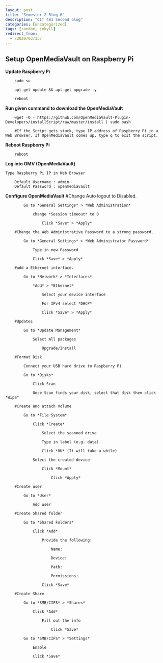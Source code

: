 ```yaml
---
layout: post
title: "Semester-2-Blog-6"
description: "CIT 481 Second blog"
categories: [uncategorized]
tags: [random, jekyll]
redirect_from:
  - /2020/03/13/
---
```


## Setup OpenMediaVault on Raspberry Pi


  __Update Raspberry Pi__

        sudo su

        apt-get update && apt-get upgrade -y

        reboot

  __Run given command to download the OpenMediaVault__

        wget -O - https://github.com/OpenMediaVault-Plugin-Developers/installScript/raw/master/install | sudo bash

        #If the Script gets stuck, type IP address of Raspberry Pi in a Web Browser. If OpenMediaVault comes up, type q to exit the script.

  __Reboot Raspberry Pi__

        reboot

  __Log into OMV (OpenMediaVault)__

    Type Raspberry Pi IP in Web Browser

        Default Username : admin
        Default Password : openmediavault

  __Configure OpenMediaVault__
        #Change Auto logout to Disabled.

            Go to *General Settings* > *Web Administration*
            
                change *Session timeout* to 0

                    Click *Save* > *Apply*
    
        #Change the Web Administrative Password to a strong password.

            Go to *General Settings* > *Web Administrator Password*

                Type in new Password

                Click *Save* > *Apply*

        #add a Ethernet interface.

            Go to *Network* > *Interfaces*

                *Add* > *Ethernet* 

                    Select your device interface

                    For IPv4 select *DHCP*

                    Click *Save* > *Apply*

        #Updates

            Go to *Update Management*

                Select All packages 

                    Upgrade/Install

        #Format Disk

            Connect your USB hard drive to Raspberry Pi

            Go to *Disks*

                Click Scan

                Once Scan finds your disk, select that disk then click *Wipe*

        #Create and attach Volume

            Go to *File System*

                Click *Create*

                    Select the scanned drive
                    
                    Type in label (e.g. data)

                    Click *OK* (It will take a while)

                Select the created device

                    Click *Mount*

                        Click *Apply*

        #Create user

            Go to *User*

                Add user

        #Create Shared folder

            Go to *Shared Folders*

                Click *Add*

                    Provide the following:

                        Name:

                        Device:

                        Path:

                        Permissions:

                    Click *Save*

        #Create Share

            Go to *SMB/CIFS* > *Shares*

                Click *Add*

                    Fill out the info

                        Click *Save*

            Go to *SMB/CIFS* > *Settings*

                Enable

                Click *Save*